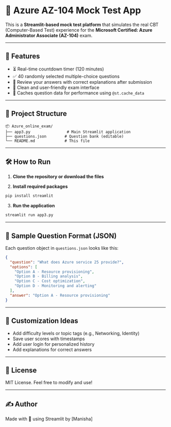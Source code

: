 
# 🧠 Azure AZ-104 Mock Test App

This is a **Streamlit-based mock test platform** that simulates the real CBT (Computer-Based Test) experience for the **Microsoft Certified: Azure Administrator Associate (AZ-104)** exam.

---

## 🚀 Features

- ⏳ Real-time countdown timer (120 minutes)
- ✅ 40 randomly selected multiple-choice questions
- 📘 Review your answers with correct explanations after submission
- 🧠 Clean and user-friendly exam interface
- 💾 Caches question data for performance using `@st.cache_data`

---

## 📁 Project Structure

```
📦 Azure_online_exam/
├── app3.py                # Main Streamlit application
├── questions.json        # Question bank (editable)
└── README.md             # This file
```

---

## 🛠️ How to Run

1. **Clone the repository or download the files**

2. **Install required packages**

```bash
pip install streamlit
```

3. **Run the application**

```bash
streamlit run app3.py
```

---

## 🧪 Sample Question Format (JSON)

Each question object in `questions.json` looks like this:

```json
{
  "question": "What does Azure service 25 provide?",
  "options": [
    "Option A - Resource provisioning",
    "Option B - Billing analysis",
    "Option C - Cost optimization",
    "Option D - Monitoring and alerting"
  ],
  "answer": "Option A - Resource provisioning"
}
```

---

## 📌 Customization Ideas

- Add difficulty levels or topic tags (e.g., Networking, Identity)
- Save user scores with timestamps
- Add user login for personalized history
- Add explanations for correct answers

---

## 📄 License

MIT License. Feel free to modify and use!

---

## ✍️ Author

Made with 💙 using Streamlit by [Manisha]
